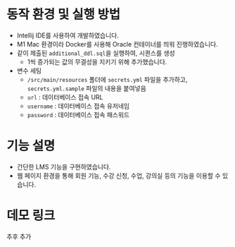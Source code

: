 # 동작 환경 및 실행 방법
- Intellij IDE를 사용하여 개발하였습니다.
- M1 Mac 환경이라 Docker를 사용해 Oracle 컨테이너를 띄워 진행하였습니다.
- 같이 제출된 `additional_ddl.sql`을 실행하여, 시퀀스를 생성
  - 1씩 증가되는 값의 무결성을 지키기 위해 추가했습니다.
- 변수 세팅
  - `/src/main/resources` 폴더에 `secrets.yml` 파일을 추가하고, `secrets.yml.sample` 파일의 내용을 붙여넣음
  - `url` : 데이터베이스 접속 URL
  - `username` : 데이터베이스 접속 유저네임
  - `password` : 데이터베이스 접속 패스워드

# 기능 설명
- 간단한 LMS 기능을 구현하였습니다.
- 웹 페이지 환경을 통해 회원 기능, 수강 신청, 수업, 강의실 등의 기능을 이용할 수 있습니다.

# 데모 링크
추후 추가
